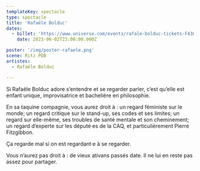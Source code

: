 ```yaml
---
templateKey: spectacle
type: spectacle
title: 'Rafaële Bolduc'
dates: 
  - billet: 'https://www.universe.com/events/rafale-bolduc-tickets-F43897'
    date: 2023-06-02T23:00:00.000Z

poster: '/img/poster-rafaele.png'
scene: Ritz PDB
artistes:
  - Rafaële Bolduc

---
```

Si Rafaële Bolduc adore s’entendre et se regarder parler, c’est qu’elle est enfant unique, improvisatrice et bachelière en philosophie.

En sa taquine compagnie, vous aurez droit à : un regard féministe sur le monde; un regard critique sur le stand-up, ses codes et ses limites; un regard sur elle-même, ses troubles de santé mentale et son cheminement; un regard d’experte sur les député·es de la CAQ, et particulièrement Pierre Fitzgibbon.

Ça regarde mal si on est regardant·e à se regarder.

Vous n’aurez pas droit à : de vieux ativans passés date. Il ne lui en reste pas assez pour partager.
